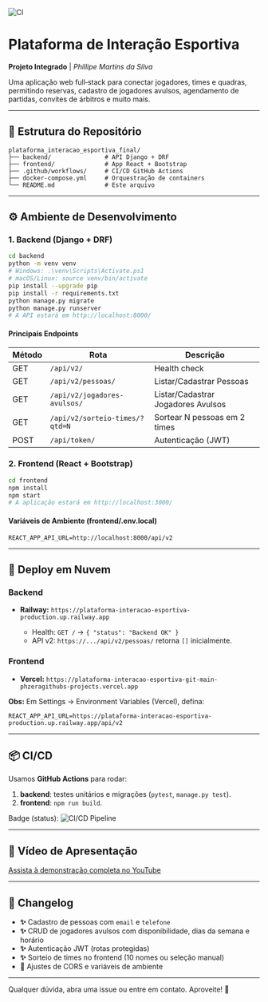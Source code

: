 ![CI](https://github.com/pHzeraGitHub/plataforma-interacao-esportiva/actions/workflows/ci-cd.yml/badge.svg)
# Plataforma de Interação Esportiva

**Projeto Integrado** | *Phillipe Martins da Silva*

Uma aplicação web full‑stack para conectar jogadores, times e quadras, permitindo reservas, cadastro de jogadores avulsos, agendamento de partidas, convites de árbitros e muito mais.

---

## 📁 Estrutura do Repositório

```
plataforma_interacao_esportiva_final/
├── backend/               # API Django + DRF
├── frontend/              # App React + Bootstrap
├── .github/workflows/     # CI/CD GitHub Actions
├── docker-compose.yml     # Orquestração de containers
└── README.md              # Este arquivo
```

---

## ⚙️ Ambiente de Desenvolvimento

### 1. Backend (Django + DRF)

```bash
cd backend
python -m venv venv
# Windows: .\venv\Scripts\Activate.ps1
# macOS/Linux: source venv/bin/activate
pip install --upgrade pip
pip install -r requirements.txt
python manage.py migrate
python manage.py runserver
# A API estará em http://localhost:8000/
```

#### Principais Endpoints

| Método | Rota                           | Descrição                          |
| ------ | ------------------------------ | ---------------------------------- |
| GET    | `/api/v2/`                     | Health check                       |
| GET    | `/api/v2/pessoas/`             | Listar/Cadastrar Pessoas           |
| GET    | `/api/v2/jogadores-avulsos/`   | Listar/Cadastrar Jogadores Avulsos |
| GET    | `/api/v2/sorteio-times/?qtd=N` | Sortear N pessoas em 2 times       |
| POST   | `/api/token/`                  | Autenticação (JWT)                 |

### 2. Frontend (React + Bootstrap)

```bash
cd frontend
npm install
npm start
# A aplicação estará em http://localhost:3000/
```

#### Variáveis de Ambiente (frontend/.env.local)

```dotenv
REACT_APP_API_URL=http://localhost:8000/api/v2
```

---

## 🚀 Deploy em Nuvem

### Backend

* **Railway:** `https://plataforma-interacao-esportiva-production.up.railway.app`

  * Health: `GET /` → `{ "status": "Backend OK" }`
  * API v2: `https://.../api/v2/pessoas/` retorna `[]` inicialmente.

### Frontend

* **Vercel:** `https://plataforma-interacao-esportiva-git-main-phzeragithubs-projects.vercel.app`

**Obs:** Em Settings → Environment Variables (Vercel), defina:

```
REACT_APP_API_URL=https://plataforma-interacao-esportiva-production.up.railway.app/api/v2
```

---

## 📦 CI/CD

Usamos **GitHub Actions** para rodar:

1. **backend**: testes unitários e migrações (`pytest`, `manage.py test`).
2. **frontend**: `npm run build`.

Badge (status):
![CI/CD Pipeline](https://github.com/pHzeraGitHub/plataforma-interacao-esportiva/actions/workflows/ci-cd.yml/badge.svg)

---

## 🎥 Vídeo de Apresentação

[Assista à demonstração completa no YouTube](https://youtu.be/yU62Dab2eeY)

---

## 📝 Changelog

* **✨** Cadastro de pessoas com `email` e `telefone`
* **✨** CRUD de jogadores avulsos com disponibilidade, dias da semana e horário
* **✨** Autenticação JWT (rotas protegidas)
* **✨** Sorteio de times no frontend (10 nomes ou seleção manual)
* **🔧** Ajustes de CORS e variáveis de ambiente

---

Qualquer dúvida, abra uma issue ou entre em contato. Aproveite! 🚀
